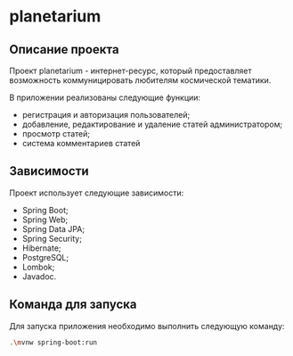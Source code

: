 # planetarium

## Описание проекта

Проект planetarium - интернет-ресурс, который предоставляет возможность коммуницировать любителям космической тематики.

В приложении реализованы следующие функции:

* регистрация и авторизация пользователей;
* добавление, редактирование и удаление статей администратором;
* просмотр статей;
* система комментариев статей

## Зависимости

Проект использует следующие зависимости:

* Spring Boot;
* Spring Web;
* Spring Data JPA;
* Spring Security;
* Hibernate;
* PostgreSQL;
* Lombok;
* Javadoc.

## Команда для запуска
Для запуска приложения необходимо выполнить следующую команду:
```bash
.\mvnw spring-boot:run
```
